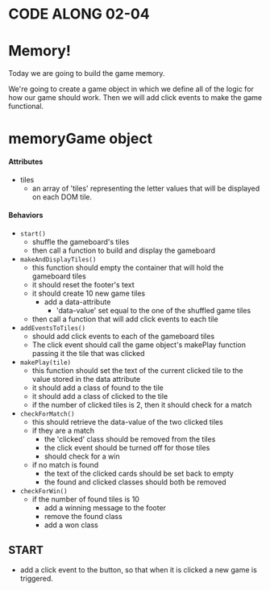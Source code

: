 # CODE ALONG 02-04

# Memory!

Today we are going to build the game memory.

We're going to create a game object in which we define all of the logic for how our game should work. Then we will add click events to make the game functional.

# memoryGame object

#### Attributes

- tiles
	- an array of 'tiles' representing the letter values that will be displayed on each DOM tile.

#### Behaviors

- `start()`
	- shuffle the gameboard's tiles
	- then call a function to build and display the gameboard
- `makeAndDisplayTiles()`
	- this function should empty the container that will hold the gameboard tiles
	- it should reset the footer's text
	- it should create 10 new game tiles
		- add a data-attribute
			- 'data-value' set equal to the one of the shuffled game tiles
	- then call a function that will add click events to each tile
- `addEventsToTiles()`
	- should add click events to each of the gameboard tiles
	- The click event should call the game object's makePlay function passing it the tile that was clicked
- `makePlay(tile)`
	- this function should set the text of the current clicked tile to the value stored in the data attribute
	- it should add a class of found to the tile
	- it should add a class of clicked to the tile
	- if the number of clicked tiles is 2, then it should check for a match
- `checkForMatch()`
	- this should retrieve the data-value of the two clicked tiles
	- if they are a match
		- the 'clicked' class should be removed from the tiles
		- the click event should be turned off for those tiles
		- should check for a win
	- if no match is found
		- the text of the clicked cards should be set back to empty
		- the found and clicked classes should both be removed
- `checkForWin()`
	- if the number of found tiles is 10
		- add a winning message to the footer
		- remove the found class
		- add a won class

## START

- add a click event to the button, so that when it is clicked a new game is triggered.